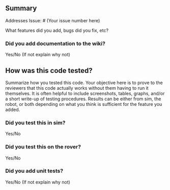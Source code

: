 ## Summary
Addresses Issue: # (Your issue number here) 

What features did you add, bugs did you fix, etc? 

### Did you add documentation to the wiki?
Yes/No (If not explain why not)

## How was this code tested? 
Summarize how you tested this code. Your objective here is to prove to the reviewers that this code actually works without them having to run it themselves. It is often helpful to include screenshots, tables, graphs, and/or a short write-up of testing procedures. Results can be either from sim, the robot, or both depending on what you think is sufficient for the feature you added. 

### Did you test this in sim? 
Yes/No

### Did you test this on the rover?
Yes/No

### Did you add unit tests? 
Yes/No (If not explain why not) 
